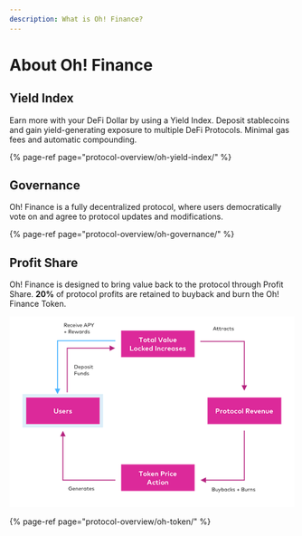```yaml
---
description: What is Oh! Finance?
---
```


# About Oh! Finance

## Yield Index

Earn more with your DeFi Dollar by using a Yield Index. Deposit stablecoins and gain yield-generating exposure to multiple DeFi Protocols. Minimal gas fees and automatic compounding.

{% page-ref page="protocol-overview/oh-yield-index/" %}

## Governance

Oh! Finance is a fully decentralized protocol, where users democratically vote on and agree to protocol updates and modifications.

{% page-ref page="protocol-overview/oh-governance/" %}

## Profit Share

Oh! Finance is designed to bring value back to the protocol through Profit Share. **20%** of protocol profits are retained to buyback and burn the Oh! Finance Token.

![Oh! Finance DeFi Flywheel](.gitbook/assets/flow-600.png)

{% page-ref page="protocol-overview/oh-token/" %}

